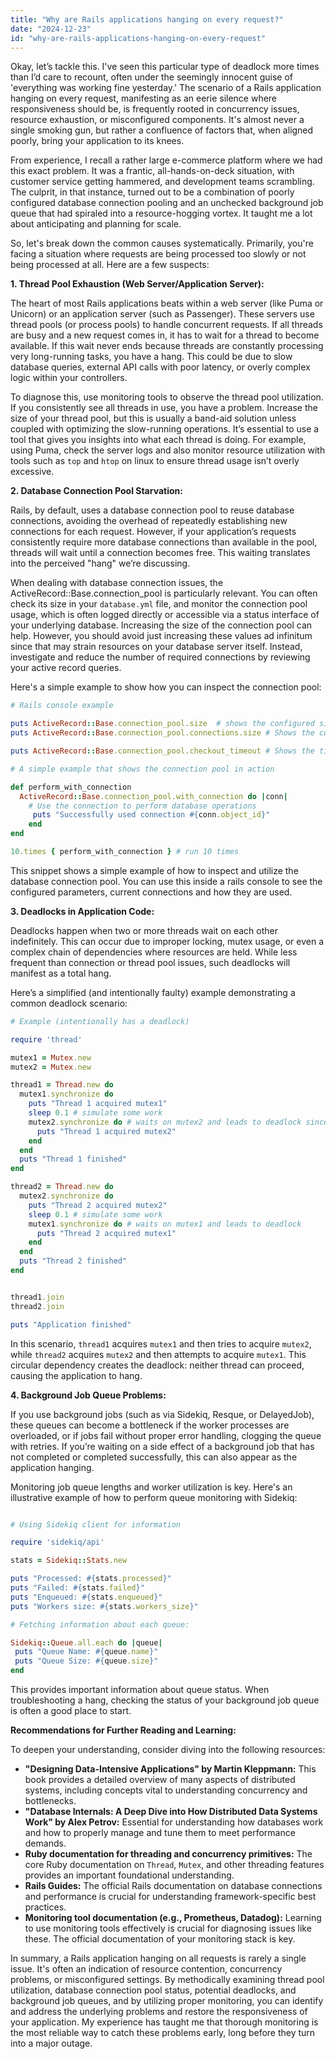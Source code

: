 ```yaml
---
title: "Why are Rails applications hanging on every request?"
date: "2024-12-23"
id: "why-are-rails-applications-hanging-on-every-request"
---
```


Okay, let’s tackle this. I've seen this particular type of deadlock more times than I’d care to recount, often under the seemingly innocent guise of 'everything was working fine yesterday.' The scenario of a Rails application hanging on every request, manifesting as an eerie silence where responsiveness should be, is frequently rooted in concurrency issues, resource exhaustion, or misconfigured components. It's almost never a single smoking gun, but rather a confluence of factors that, when aligned poorly, bring your application to its knees.

From experience, I recall a rather large e-commerce platform where we had this exact problem. It was a frantic, all-hands-on-deck situation, with customer service getting hammered, and development teams scrambling. The culprit, in that instance, turned out to be a combination of poorly configured database connection pooling and an unchecked background job queue that had spiraled into a resource-hogging vortex. It taught me a lot about anticipating and planning for scale.

So, let's break down the common causes systematically. Primarily, you're facing a situation where requests are being processed too slowly or not being processed at all. Here are a few suspects:

**1. Thread Pool Exhaustion (Web Server/Application Server):**

The heart of most Rails applications beats within a web server (like Puma or Unicorn) or an application server (such as Passenger). These servers use thread pools (or process pools) to handle concurrent requests. If all threads are busy and a new request comes in, it has to wait for a thread to become available. If this wait never ends because threads are constantly processing very long-running tasks, you have a hang. This could be due to slow database queries, external API calls with poor latency, or overly complex logic within your controllers.

To diagnose this, use monitoring tools to observe the thread pool utilization. If you consistently see all threads in use, you have a problem. Increase the size of your thread pool, but this is usually a band-aid solution unless coupled with optimizing the slow-running operations. It’s essential to use a tool that gives you insights into what each thread is doing. For example, using Puma, check the server logs and also monitor resource utilization with tools such as `top` and `htop` on linux to ensure thread usage isn’t overly excessive.

**2. Database Connection Pool Starvation:**

Rails, by default, uses a database connection pool to reuse database connections, avoiding the overhead of repeatedly establishing new connections for each request. However, if your application’s requests consistently require more database connections than available in the pool, threads will wait until a connection becomes free. This waiting translates into the perceived "hang" we’re discussing.

When dealing with database connection issues, the ActiveRecord::Base.connection_pool is particularly relevant. You can often check its size in your `database.yml` file, and monitor the connection pool usage, which is often logged directly or accessible via a status interface of your underlying database. Increasing the size of the connection pool can help. However, you should avoid just increasing these values ad infinitum since that may strain resources on your database server itself. Instead, investigate and reduce the number of required connections by reviewing your active record queries.

Here's a simple example to show how you can inspect the connection pool:

```ruby
# Rails console example

puts ActiveRecord::Base.connection_pool.size  # shows the configured size
puts ActiveRecord::Base.connection_pool.connections.size # Shows the current active connections

puts ActiveRecord::Base.connection_pool.checkout_timeout # Shows the timeout for getting a connection, in seconds

# A simple example that shows the connection pool in action

def perform_with_connection
  ActiveRecord::Base.connection_pool.with_connection do |conn|
    # Use the connection to perform database operations
     puts "Successfully used connection #{conn.object_id}"
    end
end

10.times { perform_with_connection } # run 10 times
```

This snippet shows a simple example of how to inspect and utilize the database connection pool. You can use this inside a rails console to see the configured parameters, current connections and how they are used.

**3. Deadlocks in Application Code:**

Deadlocks happen when two or more threads wait on each other indefinitely. This can occur due to improper locking, mutex usage, or even a complex chain of dependencies where resources are held. While less frequent than connection or thread pool issues, such deadlocks will manifest as a total hang.

Here’s a simplified (and intentionally faulty) example demonstrating a common deadlock scenario:

```ruby
# Example (intentionally has a deadlock)

require 'thread'

mutex1 = Mutex.new
mutex2 = Mutex.new

thread1 = Thread.new do
  mutex1.synchronize do
    puts "Thread 1 acquired mutex1"
    sleep 0.1 # simulate some work
    mutex2.synchronize do # waits on mutex2 and leads to deadlock since thread 2 has it
      puts "Thread 1 acquired mutex2"
    end
  end
  puts "Thread 1 finished"
end

thread2 = Thread.new do
  mutex2.synchronize do
    puts "Thread 2 acquired mutex2"
    sleep 0.1 # simulate some work
    mutex1.synchronize do # waits on mutex1 and leads to deadlock
      puts "Thread 2 acquired mutex1"
    end
  end
  puts "Thread 2 finished"
end


thread1.join
thread2.join

puts "Application finished"
```

In this scenario, `thread1` acquires `mutex1` and then tries to acquire `mutex2`, while `thread2` acquires `mutex2` and then attempts to acquire `mutex1`. This circular dependency creates the deadlock: neither thread can proceed, causing the application to hang.

**4. Background Job Queue Problems:**

If you use background jobs (such as via Sidekiq, Resque, or DelayedJob), these queues can become a bottleneck if the worker processes are overloaded, or if jobs fail without proper error handling, clogging the queue with retries. If you’re waiting on a side effect of a background job that has not completed or completed successfully, this can also appear as the application hanging.

Monitoring job queue lengths and worker utilization is key. Here's an illustrative example of how to perform queue monitoring with Sidekiq:

```ruby

# Using Sidekiq client for information

require 'sidekiq/api'

stats = Sidekiq::Stats.new

puts "Processed: #{stats.processed}"
puts "Failed: #{stats.failed}"
puts "Enqueued: #{stats.enqueued}"
puts "Workers size: #{stats.workers_size}"

# Fetching information about each queue:

Sidekiq::Queue.all.each do |queue|
 puts "Queue Name: #{queue.name}"
 puts "Queue Size: #{queue.size}"
end
```

This provides important information about queue status. When troubleshooting a hang, checking the status of your background job queue is often a good place to start.

**Recommendations for Further Reading and Learning:**

To deepen your understanding, consider diving into the following resources:

*   **"Designing Data-Intensive Applications" by Martin Kleppmann:** This book provides a detailed overview of many aspects of distributed systems, including concepts vital to understanding concurrency and bottlenecks.
*   **"Database Internals: A Deep Dive into How Distributed Data Systems Work" by Alex Petrov:** Essential for understanding how databases work and how to properly manage and tune them to meet performance demands.
*   **Ruby documentation for threading and concurrency primitives:** The core Ruby documentation on `Thread`, `Mutex`, and other threading features provides an important foundational understanding.
*   **Rails Guides:** The official Rails documentation on database connections and performance is crucial for understanding framework-specific best practices.
*   **Monitoring tool documentation (e.g., Prometheus, Datadog):** Learning to use monitoring tools effectively is crucial for diagnosing issues like these. The official documentation of your monitoring stack is key.

In summary, a Rails application hanging on all requests is rarely a single issue. It's often an indication of resource contention, concurrency problems, or misconfigured settings. By methodically examining thread pool utilization, database connection pool status, potential deadlocks, and background job queues, and by utilizing proper monitoring, you can identify and address the underlying problems and restore the responsiveness of your application. My experience has taught me that thorough monitoring is the most reliable way to catch these problems early, long before they turn into a major outage.
